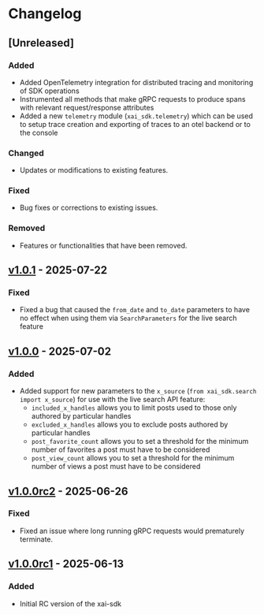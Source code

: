 # Changelog

## [Unreleased]
### Added
- Added OpenTelemetry integration for distributed tracing and monitoring of SDK operations
- Instrumented all methods that make gRPC requests to produce spans with relevant request/response attributes
- Added a new `telemetry` module (`xai_sdk.telemetry`) which can be used to setup trace creation and exporting of traces to an otel backend or to the console

### Changed
- Updates or modifications to existing features.

### Fixed
- Bug fixes or corrections to existing issues.

### Removed
- Features or functionalities that have been removed.

## [v1.0.1](https://github.com/xai-org/xai-sdk-python/releases/tag/v1.0.1) - 2025-07-22
### Fixed
- Fixed a bug that caused the `from_date` and `to_date` parameters to have no effect when using them via `SearchParameters` for the live search feature
    
## [v1.0.0](https://github.com/xai-org/xai-sdk-python/releases/tag/v1.0.0) - 2025-07-02
### Added
- Added support for new parameters to the `x_source` (`from xai_sdk.search import x_source`) for use with the live search API feature:
    - `included_x_handles` allows you to limit posts used to those only authored by particular handles
    - `excluded_x_handles` allows you to exclude posts authored by particular handles
    - `post_favorite_count` allows you to set a threshold for the minimum number of favorites a post must have to be considered
    - `post_view_count` allows you to set a threshold for the minimum number of views a post must have to be considered


## [v1.0.0rc2](https://github.com/xai-org/xai-sdk-python/releases/tag/v1.0.0rc2) - 2025-06-26
### Fixed
- Fixed an issue where long running gRPC requests would prematurely terminate.

## [v1.0.0rc1](https://github.com/xai-org/xai-sdk-python/releases/tag/v1.0.0rc1) - 2025-06-13
### Added
- Initial RC version of the xai-sdk